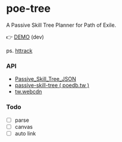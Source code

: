 # poe-tree
A Passive Skill Tree Planner for Path of Exile.

👉 [DEMO](http://robby570.tw/poe-tree/dist/) (dev)

ps. [httrack](https://robby570.tw/poe-tree/httrack/POE/poedb.tw/passive-skill-tree/AAAABAMAAQ%3d%3d.html)

### API

- [Passive_Skill_Tree_JSON](https://pathofexile.gamepedia.com/Passive_Skill_Tree_JSON)
- [passive-skill-tree ( poedb.tw )](http://poedb.tw/passive-skill-tree/)
- [tw.webcdn](http://tw.webcdn.pathofexile.com/image/)

### Todo

- [ ] parse
- [ ] canvas
- [ ] auto link
